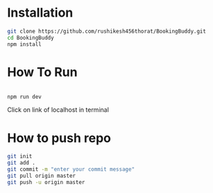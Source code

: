 
# Installation

```bash
git clone https://github.com/rushikesh456thorat/BookingBuddy.git
cd BookingBuddy
npm install
```
# How To Run

```bash

npm run dev
```
Click on link of localhost in terminal

# How to push repo

```bash
git init
git add .
git commit -m "enter your commit message"
git pull origin master
git push -u origin master
```
